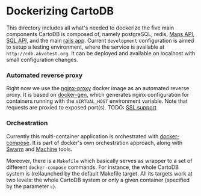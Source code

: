 # Dockerizing CartoDB
This directory includes all what's needed to dockerize the five main components CartoDB is composed of, namely postgreSQL, redis, [Maps API](https://github.com/CartoDB/Windshaft-cartodb), [SQL API](https://github.com/CartoDB/CartoDB-SQL-API), and the main [rails app](https://github.com/CartoDB/cartodb). 
Current `development` configuration is aimed to setup a testing environment, where the service is available at `http://cdb.akvotest.org`. It can be deployed and available on localhost with small configuration changes.

### Automated reverse proxy
Right now we use the [nginx-proxy](https://github.com/jwilder/nginx-proxy) docker image as an automated reverse proxy. It is based on [docker-gen](https://github.com/jwilder/docker-gen), which generates nginx configuration for containers running with the `VIRTUAL_HOST` environment variable. Note that requests are proxied to exposed port(s).
TODO: [SSL support](https://github.com/jwilder/nginx-proxy#ssl-support)

### Orchestration
Currently this multi-container application is orchestrated with [docker-compose](https://github.com/docker/compose). It is part of docker's own orchestration approach, along with [Swarm](https://docs.docker.com/swarm/) and [Machine](https://docs.docker.com/machine/) tools.

Moreover, there is a `Makefile` which basically serves as wrapper to a set of different `docker-compose` commands. For instance, the whole CartoDB system is (re)launched by the default Makefile target. All its targets work at two levels: the whole CartoDB system or only a given container (specified by the parameter `c`).
